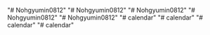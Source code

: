"# Nohgyumin0812" 
"# Nohgyumin0812" 
"# Nohgyumin0812" 
"# Nohgyumin0812" 
"# Nohgyumin0812" 
"# calendar" 
"# calendar" 
"# calendar" 
"# calendar" 
